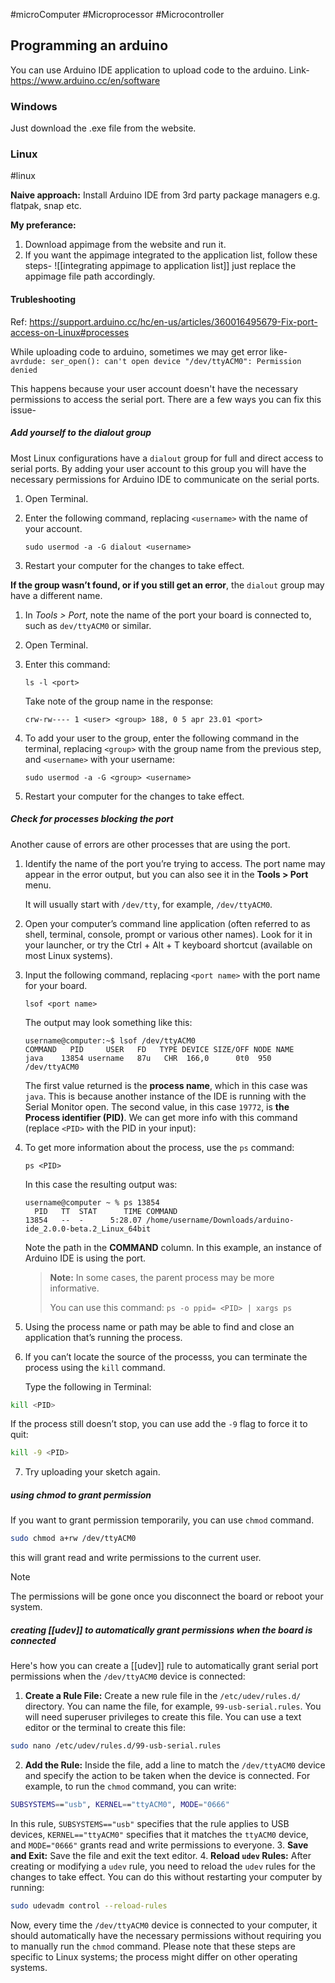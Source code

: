 #microComputer #Microprocessor #Microcontroller 

## Programming an arduino

You can use Arduino IDE application to upload code to the arduino.
Link- https://www.arduino.cc/en/software
### Windows
Just download the .exe file from the website.

### Linux
#linux 

**Naive approach:**
Install Arduino IDE from 3rd party package managers e.g. flatpak, snap etc.

**My preferance:**
1. Download appimage from the website and run it.
2. If you want the appimage integrated to the application list, follow these steps-
	![[integrating appimage to application list]]
	just replace the appimage file path accordingly.
#### Trubleshooting

Ref: https://support.arduino.cc/hc/en-us/articles/360016495679-Fix-port-access-on-Linux#processes

While uploading code to arduino, sometimes we may get error like-
`avrdude: ser_open(): can't open device "/dev/ttyACM0": Permission denied`

This happens because your user account doesn't have the necessary permissions to access the serial port.
There are a few ways you can fix this issue-
##### Add yourself to the dialout group
Most Linux configurations have a `dialout` group for full and direct access to serial ports. By adding your user account to this group you will have the necessary permissions for Arduino IDE to communicate on the serial ports.

1. Open Terminal.
    
2. Enter the following command, replacing `<username>` with the name of your account.
    
    ```
    sudo usermod -a -G dialout <username>
    ```
    
3. Restart your computer for the changes to take effect.
    

**If the group wasn’t found, or if you still get an error**, the `dialout` group may have a different name.

1. In _Tools > Port_, note the name of the port your board is connected to, such as `dev/ttyACM0` or similar.
    
2. Open Terminal.
    
3. Enter this command:
    
    ```
    ls -l <port>
    ```
    
    Take note of the group name in the response:
    
    ```
    crw-rw---- 1 <user> <group> 188, 0 5 apr 23.01 <port>
    ```
    
4. To add your user to the group, enter the following command in the terminal, replacing `<group>` with the group name from the previous step, and `<username>` with your username:
    
    ```
    sudo usermod -a -G <group> <username>
    ```
    
5. Restart your computer for the changes to take effect.

##### Check for processes blocking the port

Another cause of errors are other processes that are using the port.

1. Identify the name of the port you’re trying to access. The port name may appear in the error output, but you can also see it in the **Tools > Port** menu.
    
    It will usually start with `/dev/tty`, for example, `/dev/ttyACM0`.
    
2. Open your computer’s command line application (often referred to as shell, terminal, console, prompt or various other names). Look for it in your launcher, or try the Ctrl + Alt + T keyboard shortcut (available on most Linux systems).
    
3. Input the following command, replacing `<port name>` with the port name for your board.
    
    ```
    lsof <port name>
    ```
    
    The output may look something like this:
    
    ```
    username@computer:~$ lsof /dev/ttyACM0
    COMMAND   PID     USER   FD   TYPE DEVICE SIZE/OFF NODE NAME
    java    13854 username   87u   CHR  166,0      0t0  950 /dev/ttyACM0
    ```
    
    The first value returned is the **process name**, which in this case was `java`. This is because another instance of the IDE is running with the Serial Monitor open. The second value, in this case `19772`, is **the Process identifier (PID)**. We can get more info with this command (replace `<PID>` with the PID in your input):
    
4. To get more information about the process, use the `ps` command:
    
    ```
    ps <PID>
    ```
    
    In this case the resulting output was:
    
    ```
    username@computer ~ % ps 13854                 
      PID   TT  STAT      TIME COMMAND
    13854   --  -      5:28.07 /home/username/Downloads/arduino-ide_2.0.0-beta.2_Linux_64bit  
    ```
    
    Note the path in the **COMMAND** column. In this example, an instance of Arduino IDE is using the port.
    
    > **Note:** In some cases, the parent process may be more informative.
    > 
    > You can use this command: `ps -o ppid= <PID> | xargs ps`
    
5. Using the process name or path may be able to find and close an application that’s running the process.
    
6. If you can’t locate the source of the processs, you can terminate the process using the `kill` command.
    
    Type the following in Terminal:
    
```bash
kill <PID>
```
If the process still doesn’t stop, you can use add the `-9` flag to force it to quit:
    
```bash
kill -9 <PID>
```
    
7. Try uploading your sketch again.

##### using chmod to grant permission
If you want to grant permission temporarily, you can use `chmod` command.

```bash
sudo chmod a+rw /dev/ttyACM0
```

this will grant read and write permissions to the current user. 
>[!Note]
>The permissions will be gone once you disconnect the board or reboot your system.

##### creating [[udev]] to automatically grant permissions when the board is connected

Here's how you can create a [[udev]] rule to automatically grant serial port permissions when the `/dev/ttyACM0` device is connected:

1. **Create a Rule File:** Create a new rule file in the `/etc/udev/rules.d/` directory. You can name the file, for example, `99-usb-serial.rules`. You will need superuser privileges to create this file. You can use a text editor or the terminal to create this file:

 ```bash
 sudo nano /etc/udev/rules.d/99-usb-serial.rules
 ```
    
2. **Add the Rule:** Inside the file, add a line to match the `/dev/ttyACM0` device and specify the action to be taken when the device is connected. For example, to run the `chmod` command, you can write:
```bash
SUBSYSTEMS=="usb", KERNEL=="ttyACM0", MODE="0666"
```

In this rule, `SUBSYSTEMS=="usb"` specifies that the rule applies to USB devices, `KERNEL=="ttyACM0"` specifies that it matches the `ttyACM0` device, and `MODE="0666"` grants read and write permissions to everyone.
3. **Save and Exit:** Save the file and exit the text editor.
4. **Reload `udev` Rules:** After creating or modifying a `udev` rule, you need to reload the `udev` rules for the changes to take effect. You can do this without restarting your computer by running:
```bash
sudo udevadm control --reload-rules
```

Now, every time the `/dev/ttyACM0` device is connected to your computer, it should automatically have the necessary permissions without requiring you to manually run the `chmod` command. Please note that these steps are specific to Linux systems; the process might differ on other operating systems.